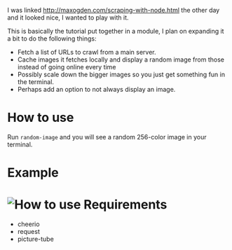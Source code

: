 I was linked http://maxogden.com/scraping-with-node.html the other day and it looked nice, I wanted to play with it.

This is basically the tutorial put together in a module, I plan on expanding it a bit to do the following things:

* Fetch a list of URLs to crawl from a main server.
* Cache images it fetches locally and display a random image from those instead of going online every time
* Possibly scale down the bigger images so you just get something fun in the terminal.
* Perhaps add an option to not always display an image.

How to use
==========

Run ```random-image``` and you will see a random 256-color image in your terminal.

Example
=======

![How to use](http://cognitive.io/uploaded/images/node-motd.jpg "Example")
Requirements
============
* cheerio
* request
* picture-tube
